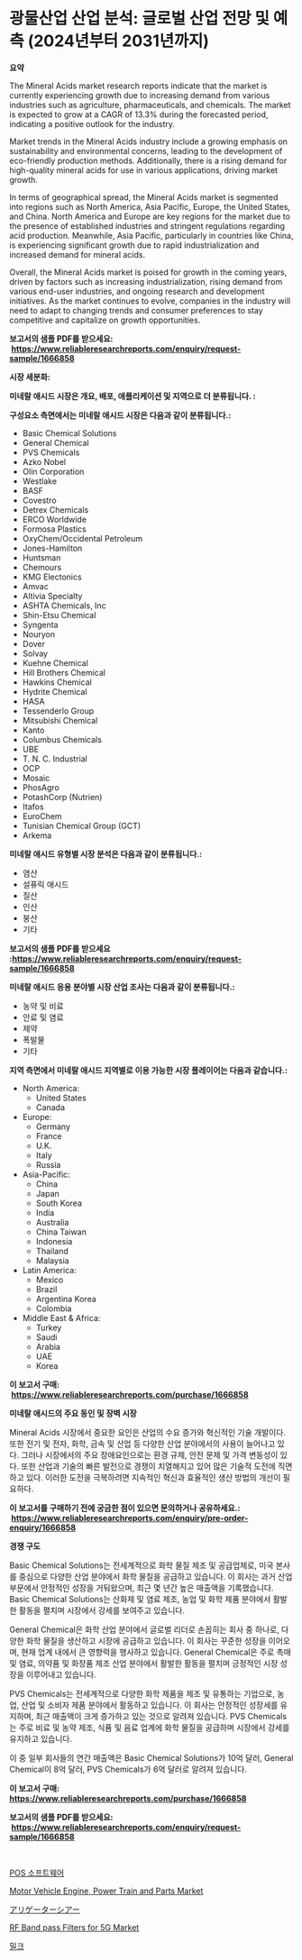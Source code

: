 <p><h1>광물산업 산업 분석: 글로벌 산업 전망 및 예측 (2024년부터 2031년까지)</h1></p><p><strong>요약</strong></p>
<p><p>The Mineral Acids market research reports indicate that the market is currently experiencing growth due to increasing demand from various industries such as agriculture, pharmaceuticals, and chemicals. The market is expected to grow at a CAGR of 13.3% during the forecasted period, indicating a positive outlook for the industry.</p><p>Market trends in the Mineral Acids industry include a growing emphasis on sustainability and environmental concerns, leading to the development of eco-friendly production methods. Additionally, there is a rising demand for high-quality mineral acids for use in various applications, driving market growth.</p><p>In terms of geographical spread, the Mineral Acids market is segmented into regions such as North America, Asia Pacific, Europe, the United States, and China. North America and Europe are key regions for the market due to the presence of established industries and stringent regulations regarding acid production. Meanwhile, Asia Pacific, particularly in countries like China, is experiencing significant growth due to rapid industrialization and increased demand for mineral acids.</p><p>Overall, the Mineral Acids market is poised for growth in the coming years, driven by factors such as increasing industrialization, rising demand from various end-user industries, and ongoing research and development initiatives. As the market continues to evolve, companies in the industry will need to adapt to changing trends and consumer preferences to stay competitive and capitalize on growth opportunities.</p></p>
<p><strong>보고서의 샘플 PDF를 받으세요: &nbsp;<a href="https://www.reliableresearchreports.com/enquiry/request-sample/1666858">https://www.reliableresearchreports.com/enquiry/request-sample/1666858</a></strong></p>
<p><strong>시장 세분화:</strong></p>
<p><strong> 미네랄 애시드 시장은 개요, 배포, 애플리케이션 및 지역으로 더 분류됩니다. :</strong></p>
<p><strong>구성요소 측면에서는 미네랄 애시드 시장은 다음과 같이 분류됩니다.:</strong></p>
<p><ul><li>Basic Chemical Solutions</li><li>General Chemical</li><li>PVS Chemicals</li><li>Azko Nobel</li><li>Olin Corporation</li><li>Westlake</li><li>BASF</li><li>Covestro</li><li>Detrex Chemicals</li><li>ERCO Worldwide</li><li>Formosa Plastics</li><li>OxyChem/Occidental Petroleum</li><li>Jones-Hamilton</li><li>Huntsman</li><li>Chemours</li><li>KMG Electonics</li><li>Amvac</li><li>Altivia Specialty</li><li>ASHTA Chemicals, Inc</li><li>Shin-Etsu Chemical</li><li>Syngenta</li><li>Nouryon</li><li>Dover</li><li>Solvay</li><li>Kuehne Chemical</li><li>Hill Brothers Chemical</li><li>Hawkins Chemical</li><li>Hydrite Chemical</li><li>HASA</li><li>Tessenderlo Group</li><li>Mitsubishi Chemical</li><li>Kanto</li><li>Columbus Chemicals</li><li>UBE</li><li>T. N. C. Industrial</li><li>OCP</li><li>Mosaic</li><li>PhosAgro</li><li>PotashCorp (Nutrien)</li><li>Itafos</li><li>EuroChem</li><li>Tunisian Chemical Group (GCT)</li><li>Arkema</li></ul></p>
<p><strong> 미네랄 애시드 유형별 시장 분석은 다음과 같이 분류됩니다.:</strong></p>
<p><ul><li>염산</li><li>설퓨릭 애시드</li><li>질산</li><li>인산</li><li>붕산</li><li>기타</li></ul></p>
<p><strong>보고서의 샘플 PDF를 받으세요 :<a href="https://www.reliableresearchreports.com/enquiry/request-sample/1666858">https://www.reliableresearchreports.com/enquiry/request-sample/1666858</a></strong></p>
<p><strong> 미네랄 애시드 응용 분야별 시장 산업 조사는 다음과 같이 분류됩니다.:</strong></p>
<p><ul><li>농약 및 비료</li><li>안료 및 염료</li><li>제약</li><li>폭발물</li><li>기타</li></ul></p>
<p><strong>지역 측면에서 미네랄 애시드 지역별로 이용 가능한 시장 플레이어는 다음과 같습니다.:</strong></p>
<p><ul>
    <li>
        North America:
        <ul>
            <li>United States</li>
            <li>Canada</li>
        </ul>
    </li>
    <li>
        Europe:
        <ul>
            <li>Germany</li>
            <li>France</li>
            <li>U.K.</li>
            <li>Italy</li>
            <li>Russia</li>
        </ul>
    </li>
    <li>
        Asia-Pacific:
        <ul>
            <li>China</li>
            <li>Japan</li>
            <li>South Korea</li>
            <li>India</li>
            <li>Australia</li>
            <li>China Taiwan</li>
            <li>Indonesia</li>
            <li>Thailand</li>
            <li>Malaysia</li>
        </ul>
    </li>
    <li>
        Latin America:
        <ul>
            <li>Mexico</li>
            <li>Brazil</li>
            <li>Argentina Korea</li>
            <li>Colombia</li>
        </ul>
    </li>
    <li>
        Middle East & Africa:
        <ul>
            <li>Turkey</li>
            <li>Saudi</li>
            <li>Arabia</li>
            <li>UAE</li>
            <li>Korea</li>
        </ul>
    </li>
    </ul></p>
<p><strong>이 보고서 구매: &nbsp;<a href="https://www.reliableresearchreports.com/purchase/1666858">https://www.reliableresearchreports.com/purchase/1666858</a></strong></p>
<p><strong>미네랄 애시드의 주요 동인 및 장벽 시장</strong></p>
<p><p>Mineral Acids 시장에서 중요한 요인은 산업의 수요 증가와 혁신적인 기술 개발이다. 또한 전기 및 전자, 화학, 금속 및 산업 등 다양한 산업 분야에서의 사용이 늘어나고 있다. 그러나 시장에서의 주요 장애요인으로는 환경 규제, 안전 문제 및 가격 변동성이 있다. 또한 산업과 기술의 빠른 발전으로 경쟁이 치열해지고 있어 많은 기술적 도전에 직면하고 있다. 이러한 도전을 극복하려면 지속적인 혁신과 효율적인 생산 방법의 개선이 필요하다.</p></p>
<p><strong>이 보고서를 구매하기 전에 궁금한 점이 있으면 문의하거나 공유하세요.: &nbsp;<a href="https://www.reliableresearchreports.com/enquiry/pre-order-enquiry/1666858">https://www.reliableresearchreports.com/enquiry/pre-order-enquiry/1666858</a></strong></p>
<p><strong>경쟁 구도</strong></p>
<p><p>Basic Chemical Solutions는 전세계적으로 화학 물질 제조 및 공급업체로, 미국 본사를 중심으로 다양한 산업 분야에서 화학 물질을 공급하고 있습니다. 이 회사는 과거 산업 부문에서 안정적인 성장을 거둬왔으며, 최근 몇 년간 높은 매출액을 기록했습니다. Basic Chemical Solutions는 산화제 및 염료 제조, 농업 및 화학 제품 분야에서 활발한 활동을 펼치며 시장에서 강세를 보여주고 있습니다.</p><p>General Chemical은 화학 산업 분야에서 글로벌 리더로 손꼽히는 회사 중 하나로, 다양한 화학 물질을 생산하고 시장에 공급하고 있습니다. 이 회사는 꾸준한 성장을 이어오며, 현재 업계 내에서 큰 영향력을 행사하고 있습니다. General Chemical은 주로 촉매 및 염료, 의약품 및 화장품 제조 산업 분야에서 활발한 활동을 펼치며 긍정적인 시장 성장을 이루어내고 있습니다.</p><p>PVS Chemicals는 전세계적으로 다양한 화학 제품을 제조 및 유통하는 기업으로, 농업, 산업 및 소비자 제품 분야에서 활동하고 있습니다. 이 회사는 안정적인 성장세를 유지하며, 최근 매출액이 크게 증가하고 있는 것으로 알려져 있습니다. PVS Chemicals는 주로 비료 및 농약 제조, 식품 및 음료 업계에 화학 물질을 공급하며 시장에서 강세를 유지하고 있습니다.</p><p>이 중 일부 회사들의 연간 매출액은 Basic Chemical Solutions가 10억 달러, General Chemical이 8억 달러, PVS Chemicals가 6억 달러로 알려져 있습니다.</p></p>
<p><strong>이 보고서 구매: &nbsp; <a href="https://www.reliableresearchreports.com/purchase/1666858">https://www.reliableresearchreports.com/purchase/1666858</a></strong></p>
<p><strong>보고서의 샘플 PDF를 받으세요: &nbsp;<a href="https://www.reliableresearchreports.com/enquiry/request-sample/1666858">https://www.reliableresearchreports.com/enquiry/request-sample/1666858</a></strong><strong></strong></p>
<p>&nbsp;</p>
<p><p><a href="https://medium.com/@sybleferry/%ED%8C%90%EB%A7%A4%EC%A0%90-%EC%86%8C%ED%94%84%ED%8A%B8%EC%9B%A8%EC%96%B4-%EC%8B%9C%EC%9E%A5-%EC%A7%80%ED%91%9C-%ED%95%B4%EB%8F%85-%EC%8B%9C%EC%9E%A5-%EC%A0%90%EC%9C%A0%EC%9C%A8-%ED%8A%B8%EB%A0%8C%EB%93%9C-%EB%B0%8F-%EC%84%B1%EC%9E%A5-%ED%8C%A8%ED%84%B4-4e196077e8fb">POS 소프트웨어</a></p><p><a href="https://issuu.com/reportprime-2/docs/motor-vehicle-engine-power-train-and-parts-market-">Motor Vehicle Engine, Power Train and Parts Market</a></p><p><a href="https://github.com/nemesis2824/Market-Research-Report-List-1/blob/main/549782415484.md">アリゲーターシアー</a></p><p><a href="https://github.com/wwwkeltoum/Market-Research-Report-List-2/blob/main/rf-band-pass-filters-for-5g-market.md">RF Band pass Filters for 5G Market</a></p><p><a href="https://github.com/FelipeGrrady654556/Market-Research-Report-List-1/blob/main/456453314268.md">밀크</a></p></p>